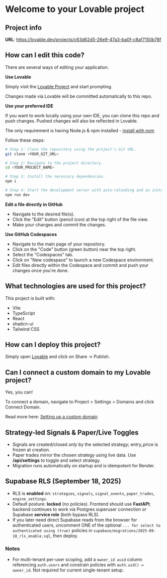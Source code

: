 # Welcome to your Lovable project

## Project info

**URL**: https://lovable.dev/projects/c63d62d5-26e9-47a3-ba0f-c8af7150b78f

## How can I edit this code?

There are several ways of editing your application.

**Use Lovable**

Simply visit the [Lovable Project](https://lovable.dev/projects/c63d62d5-26e9-47a3-ba0f-c8af7150b78f) and start prompting.

Changes made via Lovable will be committed automatically to this repo.

**Use your preferred IDE**

If you want to work locally using your own IDE, you can clone this repo and push changes. Pushed changes will also be reflected in Lovable.

The only requirement is having Node.js & npm installed - [install with nvm](https://github.com/nvm-sh/nvm#installing-and-updating)

Follow these steps:

```sh
# Step 1: Clone the repository using the project's Git URL.
git clone <YOUR_GIT_URL>

# Step 2: Navigate to the project directory.
cd <YOUR_PROJECT_NAME>

# Step 3: Install the necessary dependencies.
npm i

# Step 4: Start the development server with auto-reloading and an instant preview.
npm run dev
```

**Edit a file directly in GitHub**

- Navigate to the desired file(s).
- Click the "Edit" button (pencil icon) at the top right of the file view.
- Make your changes and commit the changes.

**Use GitHub Codespaces**

- Navigate to the main page of your repository.
- Click on the "Code" button (green button) near the top right.
- Select the "Codespaces" tab.
- Click on "New codespace" to launch a new Codespace environment.
- Edit files directly within the Codespace and commit and push your changes once you're done.

## What technologies are used for this project?

This project is built with:

- Vite
- TypeScript
- React
- shadcn-ui
- Tailwind CSS

## How can I deploy this project?

Simply open [Lovable](https://lovable.dev/projects/c63d62d5-26e9-47a3-ba0f-c8af7150b78f) and click on Share -> Publish.

## Can I connect a custom domain to my Lovable project?

Yes, you can!

To connect a domain, navigate to Project > Settings > Domains and click Connect Domain.

Read more here: [Setting up a custom domain](https://docs.lovable.dev/tips-tricks/custom-domain#step-by-step-guide)

## Strategy-led Signals & Paper/Live Toggles
- Signals are created/closed *only* by the selected strategy; entry_price is frozen at creation.
- Paper trades mirror the chosen strategy using live data. Use **/api/settings** to toggle and select strategy.
- Migration runs automatically on startup and is idempotent for Render.

## Supabase RLS (September 18, 2025)
- RLS is **enabled** on: `strategies`, `signals`, `signal_events`, `paper_trades`, `engine_settings`.
- Default posture: **locked** (no policies). Frontend should use **FastAPI**; backend continues to work
  via Postgres superuser connection or Supabase **service role** (both bypass RLS).
- If you later need direct Supabase reads from the browser for authenticated users, uncomment ONE of
  the optional `... for select to authenticated using (true)` policies in
  `supabase/migrations/2025-09-18_rls_enable.sql`, then deploy.

### Notes
- For multi-tenant per-user scoping, add a `owner_id uuid` column referencing `auth.users`
  and constrain policies with `auth.uid() = owner_id`. Not required for current single-tenant setup.
